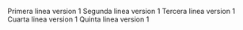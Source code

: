 Primera linea version 1
Segunda linea version 1
Tercera linea version 1
Cuarta linea version 1
Quinta linea version 1